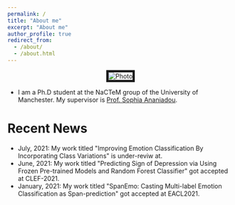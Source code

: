 ```yaml
---
permalink: /
title: "About me"
excerpt: "About me"
author_profile: true
redirect_from: 
  - /about/
  - /about.html
---
```


<p align="center">
  <img src="https://github.com/hasanhuz/halhuzali.github.io/blob/master/files/has_emnlp2018.PNG?raw=true" alt="Photo" border="5"/> 
</p>

* I am a Ph.D student at the NaCTeM group of the University of Manchester. My supervisor is [Prof. Sophia Ananiadou](http://www.nactem.ac.uk/staff/sophia.ananiadou/).

# Recent News
* July, 2021: My work titled "Improving Emotion Classification By Incorporating Class Variations" is under-reviw at.
* June, 2021: My work titled "Predicting Sign of Depression via Using Frozen Pre-trained Models and Random Forest Classifier" got accepted at CLEF-2021.
* January, 2021: My work titled "SpanEmo: Casting Multi-label Emotion Classification as Span-prediction" got accepted at EACL2021.
